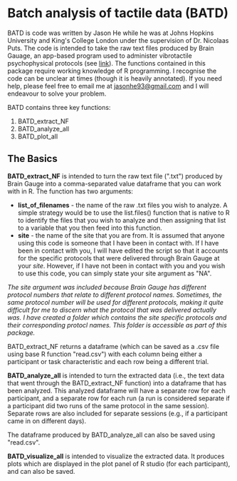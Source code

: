 # Batch analysis of tactile data (BATD)

BATD is code was written by Jason He while he was at Johns Hopkins University and King's College London under the supervision of Dr. Nicolaas Puts. The code is intended to take the raw text files produced by Brain Gauage, an app-based program used to administer vibrotactile psychophysical protocols (see [link](https://www.corticalmetrics.com/)). The functions contained in this package require working knowledge of R programming. I recognise the code can be unclear at times (though it is heavily annotated). If you need help, please feel free to email me at jasonhe93@gmail.com and I will endeavour to solve your problem. 

BATD contains three key functions:

1. BATD_extract_NF
2. BATD_analyze_all
3. BATD_plot_all


## The Basics 

**BATD_extract_NF** is intended to turn the raw text file (".txt") produced by Brain Gauge into a comma-separated value dataframe that you can work with in R. The function has two arguments:
* **list_of_filenames** - the name of the raw .txt files you wish to analyze. A simple strategy would be to use the list.files() function that is native to R to identify the files that you wish to analyze and then assigning that list to a variable that you then feed into this function. 
* **site** - the name of the site that you are from. It is assumed that anyone using this code is someone that I have been in contact with. If I have been in contact with you, I will have edited the script so that it accounts for the specific protocols that were delivered through Brain Gauge at your _site_. However, if I have not been in contact with you and you wish to use this code, you can simply state your site argument as "NA". 

*The site argument was included because Brain Gauge has different protocol numbers that relate to different protocol names. Sometimes, the same protocol number will be used for different protocols, making it quite difficult for me to discern what the protocol that was delivered actually was. I have created a folder which contains the site specific protocols and their corresponding protocl names. This folder is accessible as part of this package.*

BATD_extract_NF returns a dataframe (which can be saved as a .csv file using base R function "read.csv") with each column being either a participant or task characteristic and each row being a different trial. 

**BATD_analyze_all** is intended to turn the extracted data (i.e., the text data that went through the BATD_extract_NF function) into a dataframe that has been analyzed. This analyzed dataframe will have a separate row for each participant, and a separate row for each run (a run is considered separate if a participant did two runs of the same protocol in the same session). Separate rows are also included for separate sessions (e.g., if a participant came in on different days). 

The dataframe produced by BATD_analyze_all can also be saved using "read.csv". 

**BATD_visualize_all** is intended to visualize the extracted data. It produces plots which are displayed in the plot panel of R studio (for each participant), and can also be saved. 



